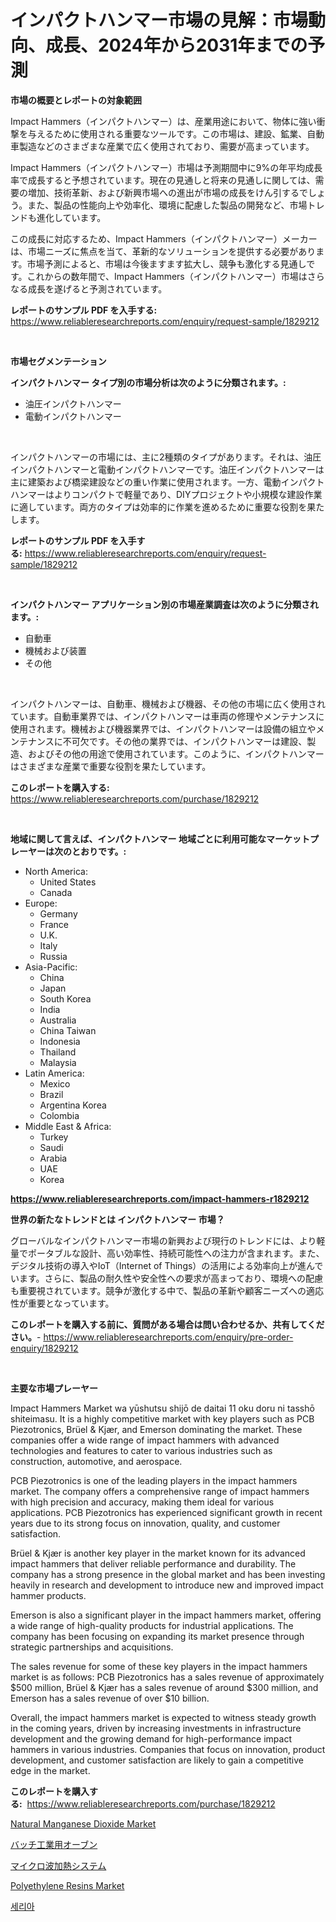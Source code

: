 <p><h1>インパクトハンマー市場の見解：市場動向、成長、2024年から2031年までの予測</h1></p><p><strong>市場の概要とレポートの対象範囲</strong></p>
<p><p>Impact Hammers（インパクトハンマー）は、産業用途において、物体に強い衝撃を与えるために使用される重要なツールです。この市場は、建設、鉱業、自動車製造などのさまざまな産業で広く使用されており、需要が高まっています。</p><p>Impact Hammers（インパクトハンマー）市場は予測期間中に9%の年平均成長率で成長すると予想されています。現在の見通しと将来の見通しに関しては、需要の増加、技術革新、および新興市場への進出が市場の成長をけん引するでしょう。また、製品の性能向上や効率化、環境に配慮した製品の開発など、市場トレンドも進化しています。</p><p>この成長に対応するため、Impact Hammers（インパクトハンマー）メーカーは、市場ニーズに焦点を当て、革新的なソリューションを提供する必要があります。市場予測によると、市場は今後ますます拡大し、競争も激化する見通しです。これからの数年間で、Impact Hammers（インパクトハンマー）市場はさらなる成長を遂げると予測されています。</p></p>
<p><strong>レポートのサンプル PDF を入手する:</strong> <a href="https://www.reliableresearchreports.com/enquiry/request-sample/1829212">https://www.reliableresearchreports.com/enquiry/request-sample/1829212</a></p>
<p>&nbsp;</p>
<p><strong>市場セグメンテーション</strong></p>
<p><strong>インパクトハンマー タイプ別の市場分析は次のように分類されます。:</strong></p>
<p><ul><li>油圧インパクトハンマー</li><li>電動インパクトハンマー</li></ul></p>
<p>&nbsp;</p>
<p><p>インパクトハンマーの市場には、主に2種類のタイプがあります。それは、油圧インパクトハンマーと電動インパクトハンマーです。油圧インパクトハンマーは主に建築および橋梁建設などの重い作業に使用されます。一方、電動インパクトハンマーはよりコンパクトで軽量であり、DIYプロジェクトや小規模な建設作業に適しています。両方のタイプは効率的に作業を進めるために重要な役割を果たします。</p></p>
<p><strong>レポートのサンプル PDF を入手する:</strong>&nbsp;<a href="https://www.reliableresearchreports.com/enquiry/request-sample/1829212">https://www.reliableresearchreports.com/enquiry/request-sample/1829212</a></p>
<p>&nbsp;</p>
<p><strong> インパクトハンマー アプリケーション別の市場産業調査は次のように分類されます。:</strong></p>
<p><ul><li>自動車</li><li>機械および装置</li><li>その他</li></ul></p>
<p>&nbsp;</p>
<p><p>インパクトハンマーは、自動車、機械および機器、その他の市場に広く使用されています。自動車業界では、インパクトハンマーは車両の修理やメンテナンスに使用されます。機械および機器業界では、インパクトハンマーは設備の組立やメンテナンスに不可欠です。その他の業界では、インパクトハンマーは建設、製造、およびその他の用途で使用されています。このように、インパクトハンマーはさまざまな産業で重要な役割を果たしています。</p></p>
<p><strong>このレポートを購入する:</strong>&nbsp; <a href="https://www.reliableresearchreports.com/purchase/1829212">https://www.reliableresearchreports.com/purchase/1829212</a></p>
<p>&nbsp;</p>
<p><strong>地域に関して言えば、インパクトハンマー 地域ごとに利用可能なマーケットプレーヤーは次のとおりです。:</strong></p>
<p><ul>
    <li>
        North America:
        <ul>
            <li>United States</li>
            <li>Canada</li>
        </ul>
    </li>
    <li>
        Europe:
        <ul>
            <li>Germany</li>
            <li>France</li>
            <li>U.K.</li>
            <li>Italy</li>
            <li>Russia</li>
        </ul>
    </li>
    <li>
        Asia-Pacific:
        <ul>
            <li>China</li>
            <li>Japan</li>
            <li>South Korea</li>
            <li>India</li>
            <li>Australia</li>
            <li>China Taiwan</li>
            <li>Indonesia</li>
            <li>Thailand</li>
            <li>Malaysia</li>
        </ul>
    </li>
    <li>
        Latin America:
        <ul>
            <li>Mexico</li>
            <li>Brazil</li>
            <li>Argentina Korea</li>
            <li>Colombia</li>
        </ul>
    </li>
    <li>
        Middle East & Africa:
        <ul>
            <li>Turkey</li>
            <li>Saudi</li>
            <li>Arabia</li>
            <li>UAE</li>
            <li>Korea</li>
        </ul>
    </li>
    </ul></p>
<p><strong><a href="https://www.reliableresearchreports.com/impact-hammers-r1829212">https://www.reliableresearchreports.com/impact-hammers-r1829212</a></strong>&nbsp;</p>
<p><strong>世界の新たなトレンドとは インパクトハンマー 市場？</strong></p>
<p><p>グローバルなインパクトハンマー市場の新興および現行のトレンドには、より軽量でポータブルな設計、高い効率性、持続可能性への注力が含まれます。また、デジタル技術の導入やIoT（Internet of Things）の活用による効率向上が進んでいます。さらに、製品の耐久性や安全性への要求が高まっており、環境への配慮も重要視されています。競争が激化する中で、製品の革新や顧客ニーズへの適応性が重要となっています。</p></p>
<p><strong>このレポートを購入する前に、質問がある場合は問い合わせるか、共有してください。</strong>- <a href="https://www.reliableresearchreports.com/enquiry/pre-order-enquiry/1829212">https://www.reliableresearchreports.com/enquiry/pre-order-enquiry/1829212</a></p>
<p>&nbsp;</p>
<p><strong>主要な市場プレーヤー</strong></p>
<p><p>Impact Hammers Market wa yūshutsu shijō de daitai 11 oku doru ni tasshō shiteimasu. It is a highly competitive market with key players such as PCB Piezotronics, Brüel & Kjær, and Emerson dominating the market. These companies offer a wide range of impact hammers with advanced technologies and features to cater to various industries such as construction, automotive, and aerospace.</p><p>PCB Piezotronics is one of the leading players in the impact hammers market. The company offers a comprehensive range of impact hammers with high precision and accuracy, making them ideal for various applications. PCB Piezotronics has experienced significant growth in recent years due to its strong focus on innovation, quality, and customer satisfaction.</p><p>Brüel & Kjær is another key player in the market known for its advanced impact hammers that deliver reliable performance and durability. The company has a strong presence in the global market and has been investing heavily in research and development to introduce new and improved impact hammer products.</p><p>Emerson is also a significant player in the impact hammers market, offering a wide range of high-quality products for industrial applications. The company has been focusing on expanding its market presence through strategic partnerships and acquisitions.</p><p>The sales revenue for some of these key players in the impact hammers market is as follows: PCB Piezotronics has a sales revenue of approximately $500 million, Brüel & Kjær has a sales revenue of around $300 million, and Emerson has a sales revenue of over $10 billion.</p><p>Overall, the impact hammers market is expected to witness steady growth in the coming years, driven by increasing investments in infrastructure development and the growing demand for high-performance impact hammers in various industries. Companies that focus on innovation, product development, and customer satisfaction are likely to gain a competitive edge in the market.</p></p>
<p><strong>このレポートを購入する:</strong>&nbsp;&nbsp;<a href="https://www.reliableresearchreports.com/purchase/1829212">https://www.reliableresearchreports.com/purchase/1829212</a></p>
<p><p><a href="https://issuu.com/reportprime-2/docs/natural-manganese-dioxide-market-size-2030.pptx">Natural Manganese Dioxide Market</a></p><p><a href="https://github.com/mohamedbakry57/Market-Research-Report-List-3/blob/main/941273932611.md">バッチ工業用オーブン</a></p><p><a href="https://github.com/zjkmgcs938405/Market-Research-Report-List-1/blob/main/885010032612.md">マイクロ波加熱システム</a></p><p><a href="https://issuu.com/reportprime-2/docs/polyethylene-resins-market-size-2030.pptx">Polyethylene Resins Market</a></p><p><a href="https://github.com/KellyLyncyh543964/Market-Research-Report-List-1/blob/main/476265829646.md">세리아</a></p></p>